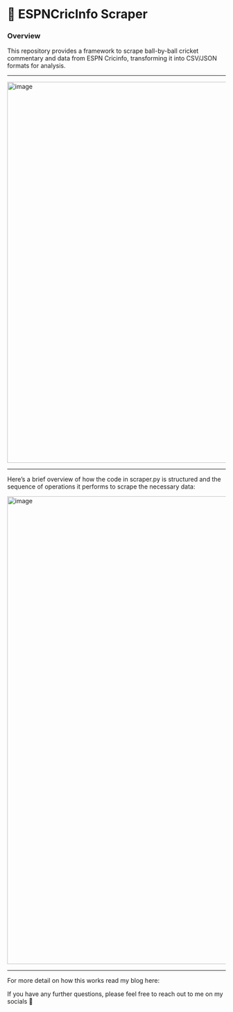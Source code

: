 # 🏏 **ESPNCricInfo Scraper**  

### **Overview**  
This repository provides a framework to scrape ball-by-ball cricket commentary and data from ESPN Cricinfo, transforming it into CSV/JSON formats for analysis.

---

<img width="877" alt="image" src="https://github.com/user-attachments/assets/309f6ecd-3c2c-4cd0-a0ae-b8b073a57041">


---

Here’s a brief overview of how the code in scraper.py is structured and the sequence of operations it performs to scrape the necessary data:

<img width="1077" alt="image" src="https://github.com/user-attachments/assets/1d3e0a82-e421-4b2a-b2a2-68d7b7416607">


---
For more detail on how this works read my blog here:


If you have any further questions, please feel free to reach out to me on my socials 🔗
